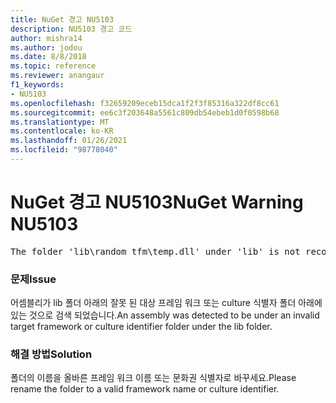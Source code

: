 ```yaml
---
title: NuGet 경고 NU5103
description: NU5103 경고 코드
author: mishra14
ms.author: jodou
ms.date: 8/8/2018
ms.topic: reference
ms.reviewer: anangaur
f1_keywords:
- NU5103
ms.openlocfilehash: f32659209eceb15dca1f2f3f85316a322df8cc61
ms.sourcegitcommit: ee6c3f203648a5561c809db54ebeb1d0f0598b68
ms.translationtype: MT
ms.contentlocale: ko-KR
ms.lasthandoff: 01/26/2021
ms.locfileid: "98778040"
---
```

# <a name="nuget-warning-nu5103"></a><span data-ttu-id="7bc1c-103">NuGet 경고 NU5103</span><span class="sxs-lookup"><span data-stu-id="7bc1c-103">NuGet Warning NU5103</span></span>
<pre>The folder 'lib\random_tfm\temp.dll' under 'lib' is not recognized as a valid framework name or a supported culture identifier. Rename it to a valid framework name or culture identifier.</pre>

### <a name="issue"></a><span data-ttu-id="7bc1c-104">문제</span><span class="sxs-lookup"><span data-stu-id="7bc1c-104">Issue</span></span>

<span data-ttu-id="7bc1c-105">어셈블리가 lib 폴더 아래의 잘못 된 대상 프레임 워크 또는 culture 식별자 폴더 아래에 있는 것으로 검색 되었습니다.</span><span class="sxs-lookup"><span data-stu-id="7bc1c-105">An assembly was detected to be under an invalid target framework or culture identifier folder under the lib folder.</span></span>


### <a name="solution"></a><span data-ttu-id="7bc1c-106">해결 방법</span><span class="sxs-lookup"><span data-stu-id="7bc1c-106">Solution</span></span>

<span data-ttu-id="7bc1c-107">폴더의 이름을 올바른 프레임 워크 이름 또는 문화권 식별자로 바꾸세요.</span><span class="sxs-lookup"><span data-stu-id="7bc1c-107">Please rename the folder to a valid framework name or culture identifier.</span></span>

